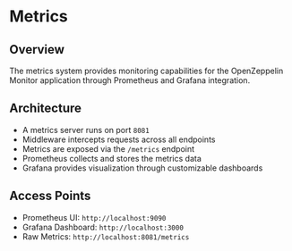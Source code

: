 # Metrics

## Overview

The metrics system provides monitoring capabilities for the OpenZeppelin Monitor application through Prometheus and Grafana integration.

## Architecture

- A metrics server runs on port `8081`
- Middleware intercepts requests across all endpoints
- Metrics are exposed via the `/metrics` endpoint
- Prometheus collects and stores the metrics data
- Grafana provides visualization through customizable dashboards

## Access Points

- Prometheus UI: `http://localhost:9090`
- Grafana Dashboard: `http://localhost:3000`
- Raw Metrics: `http://localhost:8081/metrics`
